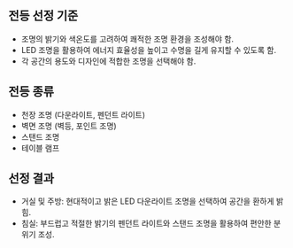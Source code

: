 ## 전등 선정 기준
- 조명의 밝기와 색온도를 고려하여 쾌적한 조명 환경을 조성해야 함.
- LED 조명을 활용하여 에너지 효율성을 높이고 수명을 길게 유지할 수 있도록 함.
- 각 공간의 용도와 디자인에 적합한 조명을 선택해야 함.
## 전등 종류
- 천장 조명 (다운라이트, 펜던트 라이트)
- 벽면 조명 (벽등, 포인트 조명)
- 스탠드 조명
- 테이블 램프
## 선정 결과
- 거실 및 주방: 현대적이고 밝은 LED 다운라이트 조명을 선택하여 공간을 환하게 밝힘.
- 침실: 부드럽고 적절한 밝기의 펜던트 라이트와 스탠드 조명을 활용하여 편안한 분위기 조성.
